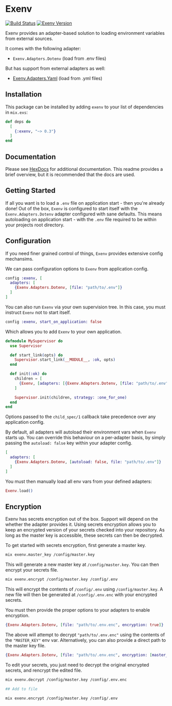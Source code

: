 # Exenv

[![Build Status](https://travis-ci.org/nsweeting/exenv.svg?branch=master)](https://travis-ci.org/nsweeting/exenv)
[![Exenv Version](https://img.shields.io/hexpm/v/exenv.svg)](https://hex.pm/packages/exenv)

Exenv provides an adapter-based solution to loading environment variables from
external sources.

It comes with the following adapter:

* `Exenv.Adapters.Dotenv` (load from .env files)

But has support from external adapters as well:

* [Exenv.Adapters.Yaml](https://github.com/nsweeting/exenv_yaml) (load from .yml files)

## Installation

This package can be installed by adding `exenv` to your list of dependencies in `mix.exs`:

```elixir
def deps do
  [
    {:exenv, "~> 0.3"}
  ]
end
```

## Documentation

Please see [HexDocs](https://hexdocs.pm/exenv/Exenv.html#content) for additional
documentation. This readme provides a brief overview, but it is recommended that
the docs are used.

## Getting Started

If all you want is to load a `.env` file on application start - then you're already
done! Out of the box, `Exenv` is configured to start itself with the `Exenv.Adapters.Dotenv`
adapter configured with sane defaults. This means autoloading on application start - with
the `.env` file required to be within your projects root directory.

## Configuration

If you need finer grained control of things, `Exenv` provides extensive config mechansims.

We can pass configuration options to `Exenv` from application config.

```elixir
config :exenv, [
  adapters: [
    {Exenv.Adapters.Dotenv, [file: "path/to/.env"]}
  ]
]
```

You can also run `Exenv` via your own supervision tree. In this case, you must instruct
`Exenv` not to start itself.

```elixir
config :exenv, start_on_application: false
```

Which allows you to add `Exenv` to your own application.

```elixir
defmodule MySupervisor do
  use Supervisor

  def start_link(opts) do
    Supervisor.start_link(__MODULE__, :ok, opts)
  end

  def init(:ok) do
    children = [
      {Exenv, [adapters: [{Exenv.Adapters.Dotenv, [file: "path/to/.env"]}]]}
    ]

    Supervisor.init(children, strategy: :one_for_one)
  end
end
```

Options passed to the `child_spec/1` callback take precedence over any application
config.

By default, all adapters will autoload their environment vars when `Exenv` starts up.
You can override this behaviour on a per-adapter basis, by simply passing the
`autoload: false` key within your adapter config.

```elixir
[
  adapters: [
    {Exenv.Adapters.Dotenv, [autoload: false, file: "path/to/.env"]}
  ]
]
```

You must then manually load all env vars from your defined adapters:

```elixir
Exenv.load()
```

## Encryption

Exenv has secrets encryption out of the box. Support will depend on the whether
the adapter provides it. Using secrets encryption allows you to keep an encrypted
version of your secrets checked into your repository. As long as the master key
is accessible, these secrets can then be decrypted.

To get started with secrets encryption, first generate a master key.

```bash
mix exenv.master_key /config/master.key
```

This will generate a new master key at `/config/master.key`. You can then encrypt
your secrets file.

```bash
mix exenv.encrypt /config/master.key /config/.env
```

This will encrypt the contents of `/config/.env` using `/config/master.key`. A new
file will then be generated at `/config/.env.enc` with your encrypted secrets.

You must then provide the proper options to your adapters to enable encryption.

```elixir
{Exenv.Adapters.Dotenv, [file: "path/to/.env.enc", encryption: true]}
```

The above will attempt to decrypt `"path/to/.env.enc"` using the contents of the
`"MASTER_KEY"` env var. Alternatively, you can also provide a direct path to the
master key file.

```elixir
{Exenv.Adapters.Dotenv, [file: "path/to/.env.enc", encryption: [master_key: "path/to/master.key"]]}
```

To edit your secrets, you just need to decrypt the original encrypted secrets, and
rencrypt the edited file.

```bash
mix exenv.decrypt /config/master.key /config/.env.enc

## Add to file

mix exenv.encrypt /config/master.key /config/.env
```
